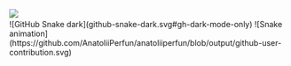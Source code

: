 
<a href="https://www.linkedin.com/in/anatoliiperfun" title="LinkedIn">
<img src="https://cdn.jsdelivr.net/gh/devicons/devicon/icons/linkedin/linkedin-original.svg" height="60px" /> 
</a>

<br>
![GitHub Snake dark](github-snake-dark.svg#gh-dark-mode-only)
![Snake animation](https://github.com/AnatoliiPerfun/anatoliiperfun/blob/output/github-user-contribution.svg)
